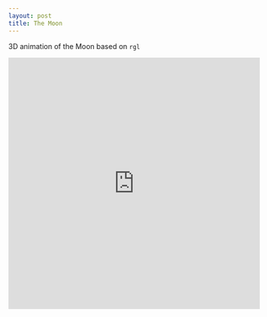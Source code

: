 ```yaml
---
layout: post
title: The Moon
---
```


3D animation of the Moon based on `rgl`

<iframe src="https://moon.shawenyao.com" style="border:none;height:500px;width:500px;" scrolling="no"></iframe>

